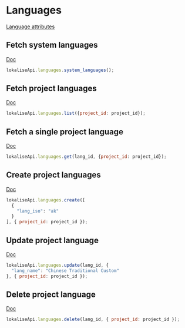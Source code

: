 # Languages

[Language attributes](https://app.lokalise.com/api2docs/curl/#object-languages)

## Fetch system languages

[Doc](https://app.lokalise.com/api2docs/curl/#transition-list-system-languages-get)

```js
lokaliseApi.languages.system_languages();
```

## Fetch project languages

[Doc](https://app.lokalise.com/api2docs/curl/#transition-list-project-languages-get)

```js
lokaliseApi.languages.list({project_id: project_id});
```

## Fetch a single project language

[Doc](https://app.lokalise.com/api2docs/curl/#transition-retrieve-a-language-get)

```js
lokaliseApi.languages.get(lang_id, {project_id: project_id});
```

## Create project languages

[Doc](https://app.lokalise.com/api2docs/curl/#transition-create-languages-post)

```js
lokaliseApi.languages.create([
  {
    "lang_iso": "ak"
  }
], { project_id: project_id });
```

## Update project language

[Doc](https://app.lokalise.com/api2docs/curl/#transition-update-a-language-put)

```js
lokaliseApi.languages.update(lang_id, {
  "lang_name": "Chinese Traditional Custom"
}, { project_id: project_id });
```

## Delete project language

[Doc](https://app.lokalise.com/api2docs/curl/#transition-delete-a-language-delete)

```js
lokaliseApi.languages.delete(lang_id, { project_id: project_id });
```
